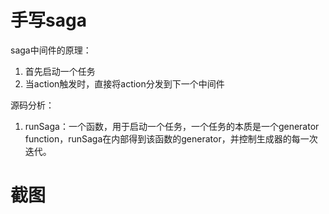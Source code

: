 # 手写saga

saga中间件的原理：

1. 首先启动一个任务
2. 当action触发时，直接将action分发到下一个中间件


源码分析：

1. runSaga：一个函数，用于启动一个任务，一个任务的本质是一个generator function，runSaga在内部得到该函数的generator，并控制生成器的每一次迭代。

# 截图